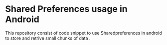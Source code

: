# Shared Preferences usage in Android
This repository consist of code snippet to use Sharedpreferences in android to store and retrive small chunks of data .
